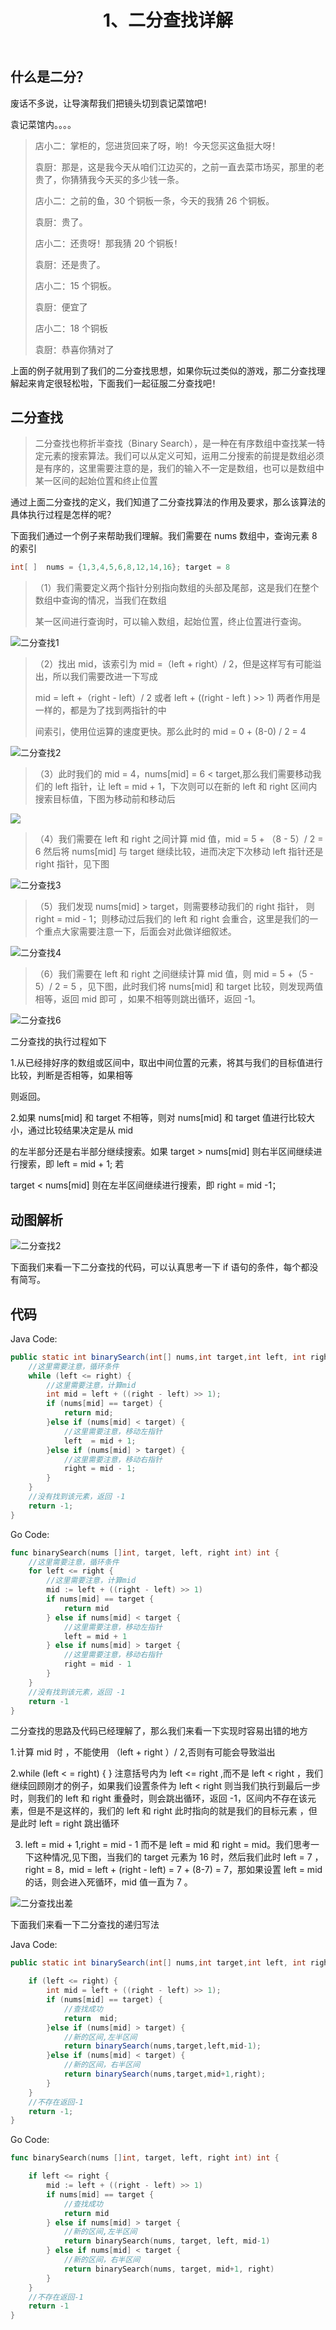 ﻿---
lang: zh-CN
title: 1、二分查找详解

description: 刷题-二分查找及其变种

category: 
    - 数据结构
    - 算法
    - 算法基地
    - 面试
    - 刷题

excerpt: 二分查找及其变种


---


## 什么是二分？

废话不多说，让导演帮我们把镜头切到袁记菜馆吧！

袁记菜馆内。。。。

> 店小二：掌柜的，您进货回来了呀，哟！今天您买这鱼挺大呀！
>
> 袁厨：那是，这是我今天从咱们江边买的，之前一直去菜市场买，那里的老贵了，你猜猜我今天买的多少钱一条。
>
> 店小二：之前的鱼，30 个铜板一条，今天的我猜 26 个铜板。
>
> 袁厨：贵了。
>
> 店小二：还贵呀！那我猜 20 个铜板！
>
> 袁厨：还是贵了。
>
> 店小二：15 个铜板。
>
> 袁厨：便宜了
>
> 店小二：18 个铜板
>
> 袁厨：恭喜你猜对了

上面的例子就用到了我们的二分查找思想，如果你玩过类似的游戏，那二分查找理解起来肯定很轻松啦，下面我们一起征服二分查找吧！


## 二分查找

> 二分查找也称折半查找（Binary Search），是一种在有序数组中查找某一特定元素的搜索算法。我们可以从定义可知，运用二分搜索的前提是数组必须是有序的，这里需要注意的是，我们的输入不一定是数组，也可以是数组中某一区间的起始位置和终止位置

通过上面二分查找的定义，我们知道了二分查找算法的作用及要求，那么该算法的具体执行过程是怎样的呢？

下面我们通过一个例子来帮助我们理解。我们需要在 nums 数组中，查询元素 8 的索引

```java
int[ ]  nums = {1,3,4,5,6,8,12,14,16}; target = 8
```

> （1）我们需要定义两个指针分别指向数组的头部及尾部，这是我们在整个数组中查询的情况，当我们在数组
>
> 某一区间进行查询时，可以输入数组，起始位置，终止位置进行查询。

![二分查找1](https://chengxuchu-1301103198.cos.ap-beijing.myqcloud.com/Photo/202305071636235.png)

> （2）找出 mid，该索引为 mid =（left + right）/ 2，但是这样写有可能溢出，所以我们需要改进一下写成
>
> mid = left +（right - left）/ 2 或者 left + ((right - left ) >> 1) 两者作用是一样的，都是为了找到两指针的中
>
> 间索引，使用位运算的速度更快。那么此时的 mid = 0 + (8-0) / 2 = 4

![二分查找2](https://chengxuchu-1301103198.cos.ap-beijing.myqcloud.com/Photo/202305071636879.png)

> （3）此时我们的 mid = 4，nums[mid] = 6 < target,那么我们需要移动我们的 left 指针，让 left = mid + 1，下次则可以在新的 left 和 right 区间内搜索目标值，下图为移动前和移动后

![](https://chengxuchu-1301103198.cos.ap-beijing.myqcloud.com/Photo/202305071636018.png)

> （4）我们需要在 left 和 right 之间计算 mid 值，mid = 5 + （8 - 5）/ 2 = 6 然后将 nums[mid] 与 target 继续比较，进而决定下次移动 left 指针还是 right 指针，见下图

![二分查找3](https://chengxuchu-1301103198.cos.ap-beijing.myqcloud.com/Photo/202305071636693.png)

> （5）我们发现 nums[mid] > target，则需要移动我们的 right 指针， 则 right = mid - 1；则移动过后我们的 left 和 right 会重合，这里是我们的一个重点大家需要注意一下，后面会对此做详细叙述。

![二分查找4](https://chengxuchu-1301103198.cos.ap-beijing.myqcloud.com/Photo/202305071637088.png)

> （6）我们需要在 left 和 right 之间继续计算 mid 值，则 mid = 5 +（5 - 5）/ 2 = 5 ，见下图，此时我们将 nums[mid] 和 target 比较，则发现两值相等，返回 mid 即可 ，如果不相等则跳出循环，返回 -1。

![二分查找6](https://chengxuchu-1301103198.cos.ap-beijing.myqcloud.com/Photo/202305071637024.png)

二分查找的执行过程如下

1.从已经排好序的数组或区间中，取出中间位置的元素，将其与我们的目标值进行比较，判断是否相等，如果相等

则返回。

2.如果 nums[mid] 和 target 不相等，则对 nums[mid] 和 target 值进行比较大小，通过比较结果决定是从 mid

的左半部分还是右半部分继续搜索。如果 target > nums[mid] 则右半区间继续进行搜索，即 left = mid + 1; 若

target < nums[mid] 则在左半区间继续进行搜索，即 right = mid -1；

## 动图解析

![二分查找2](https://chengxuchu-1301103198.cos.ap-beijing.myqcloud.com/Photo/202305071637574.gif)

下面我们来看一下二分查找的代码，可以认真思考一下 if 语句的条件，每个都没有简写。

## 代码

Java Code:

```java
public static int binarySearch(int[] nums,int target,int left, int right) {
    //这里需要注意，循环条件
    while (left <= right) {
        //这里需要注意，计算mid
        int mid = left + ((right - left) >> 1);
        if (nums[mid] == target) {
            return mid;
        }else if (nums[mid] < target) {
            //这里需要注意，移动左指针
            left  = mid + 1;
        }else if (nums[mid] > target) {
            //这里需要注意，移动右指针
            right = mid - 1;
        }
    }
    //没有找到该元素，返回 -1
    return -1;
}
```

Go Code:

```go
func binarySearch(nums []int, target, left, right int) int {
	//这里需要注意，循环条件
	for left <= right {
		//这里需要注意，计算mid
		mid := left + ((right - left) >> 1)
		if nums[mid] == target {
			return mid
		} else if nums[mid] < target {
			//这里需要注意，移动左指针
			left = mid + 1
		} else if nums[mid] > target {
			//这里需要注意，移动右指针
			right = mid - 1
		}
	}
	//没有找到该元素，返回 -1
	return -1
}
```

二分查找的思路及代码已经理解了，那么我们来看一下实现时容易出错的地方

1.计算 mid 时 ，不能使用 （left + right ）/ 2,否则有可能会导致溢出

2.while (left < = right) { } 注意括号内为 left <= right ,而不是 left < right ，我们继续回顾刚才的例子，如果我们设置条件为 left < right 则当我们执行到最后一步时，则我们的 left 和 right 重叠时，则会跳出循环，返回 -1，区间内不存在该元素，但是不是这样的，我们的 left 和 right 此时指向的就是我们的目标元素 ，但是此时 left = right 跳出循环

3. left = mid + 1,right = mid - 1 而不是 left = mid 和 right = mid。我们思考一下这种情况,见下图，当我们的 target 元素为 16 时，然后我们此时 left = 7 ，right = 8，mid = left + (right - left) = 7 + (8-7) = 7，那如果设置 left = mid 的话，则会进入死循环，mid 值一直为 7 。

![二分查找出差](https://chengxuchu-1301103198.cos.ap-beijing.myqcloud.com/Photo/202305071637475.png)

下面我们来看一下二分查找的递归写法

Java Code:

```java
public static int binarySearch(int[] nums,int target,int left, int right) {

    if (left <= right) {
        int mid = left + ((right - left) >> 1);
        if (nums[mid] == target) {
            //查找成功
            return  mid;
        }else if (nums[mid] > target) {
            //新的区间,左半区间
            return binarySearch(nums,target,left,mid-1);
        }else if (nums[mid] < target) {
            //新的区间，右半区间
            return binarySearch(nums,target,mid+1,right);
        }
    }
    //不存在返回-1
    return -1;
}
```

Go Code:

```go
func binarySearch(nums []int, target, left, right int) int {

	if left <= right {
		mid := left + ((right - left) >> 1)
		if nums[mid] == target {
			//查找成功
			return mid
		} else if nums[mid] > target {
			//新的区间,左半区间
			return binarySearch(nums, target, left, mid-1)
		} else if nums[mid] < target {
			//新的区间，右半区间
			return binarySearch(nums, target, mid+1, right)
		}
	}
	//不存在返回-1
	return -1
}
```

